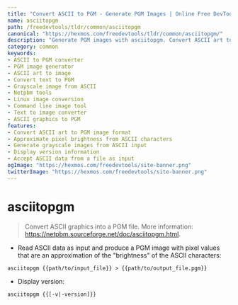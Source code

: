 ```yaml
---
title: "Convert ASCII to PGM - Generate PGM Images | Online Free DevTools by Hexmos"
name: asciitopgm
path: /freedevtools/tldr/common/asciitopgm
canonical: "https://hexmos.com/freedevtools/tldr/common/asciitopgm/"
description: "Generate PGM images with asciitopgm. Convert ASCII art to PGM format, creating grayscale images from text. Free online tool, no registration required."
category: common
keywords:
- ASCII to PGM converter
- PGM image generator
- ASCII art to image
- Convert text to PGM
- Grayscale image from ASCII
- Netpbm tools
- Linux image conversion
- Command line image tool
- Text to image converter
- ASCII graphics to PGM
features:
- Convert ASCII art to PGM image format
- Approximate pixel brightness from ASCII characters
- Generate grayscale images from ASCII input
- Display version information
- Accept ASCII data from a file as input
ogImage: "https://hexmos.com/freedevtools/site-banner.png"
twitterImage: "https://hexmos.com/freedevtools/site-banner.png"
---
```


# asciitopgm

> Convert ASCII graphics into a PGM file.
> More information: <https://netpbm.sourceforge.net/doc/asciitopgm.html>.

- Read ASCII data as input and produce a PGM image with pixel values that are an approximation of the "brightness" of the ASCII characters:

`asciitopgm {{path/to/input_file}} > {{path/to/output_file.pgm}}`

- Display version:

`asciitopgm {{[-v|-version]}}`
